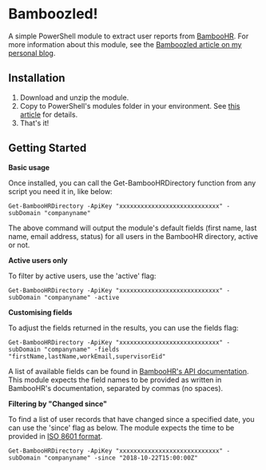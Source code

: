 # Bamboozled!

A simple PowerShell module to extract user reports from [BambooHR](https://www.bamboohr.com/). For more information about this module, see the [Bamboozled article on my personal blog](https://smnbkly.co/blog/bamboozled-powershell-and-the-bamboohr-api).

## Installation

1. Download and unzip the module.
2. Copy to PowerShell's modules folder in your environment. See [this article](https://docs.microsoft.com/en-us/powershell/developer/module/installing-a-powershell-module) for details.
3. That's it!

## Getting Started

**Basic usage**

Once installed, you can call the Get-BambooHRDirectory function from any script you need it in, like below:

```
Get-BambooHRDirectory -ApiKey "xxxxxxxxxxxxxxxxxxxxxxxxxxxx" -subDomain "companyname"
```

The above command will output the module's default fields (first name, last name, email address, status) for all users in the BambooHR directory, active or not. 

**Active users only**

To filter by active users, use the 'active' flag:

```
Get-BambooHRDirectory -ApiKey "xxxxxxxxxxxxxxxxxxxxxxxxxxxx" -subDomain "companyname" -active
```

**Customising fields**

To adjust the fields returned in the results, you can use the fields flag:

```
Get-BambooHRDirectory -ApiKey "xxxxxxxxxxxxxxxxxxxxxxxxxxxx" -subDomain "companyname" -fields "firstName,lastName,workEmail,supervisorEid"
```

A list of available fields can be found in [BambooHR's API documentation](https://www.bamboohr.com/api/documentation/employees.php). This module expects the field names to be provided as written in BambooHR's documentation, separated by commas (no spaces).

**Filtering by "Changed since"**

To find a list of user records that have changed since a specified date, you can use the 'since' flag as below. The module expects the time to be provided in [ISO 8601 format](https://www.iso.org/iso-8601-date-and-time-format.html).

```
Get-BambooHRDirectory -ApiKey "xxxxxxxxxxxxxxxxxxxxxxxxxxxx" -subDomain "companyname" -since "2018-10-22T15:00:00Z"
```
